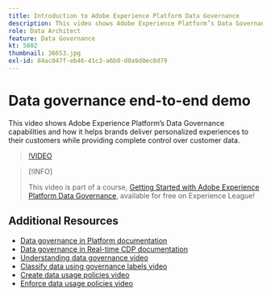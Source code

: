 ```yaml
---
title: Introduction to Adobe Experience Platform Data Governance
description: This video shows Adobe Experience Platform’s Data Governance capabilities and how it helps brands deliver personalized experiences to their customers while providing complete control over customer data.
role: Data Architect
feature: Data Governance
kt: 5802
thumbnail: 36653.jpg
exl-id: 84ac047f-eb46-41c3-a6b0-d0a9d0ec0d79
---
```

# Data governance end-to-end demo

This video shows Adobe Experience Platform’s Data Governance capabilities and how it helps brands deliver personalized experiences to their customers while providing complete control over customer data.

>[!VIDEO](https://video.tv.adobe.com/v/36653?quality=12&learn=on)

>[!INFO]
>
> This video is part of a course, [Getting Started with Adobe Experience Platform Data Governance](https://experienceleague.adobe.com/?recommended=ExperiencePlatform-D-1-2021.1.dgov.gs), available for free on Experience League!

## Additional Resources

* [Data governance in Platform documentation](https://experienceleague.adobe.com/docs/experience-platform/data-governance/home.html)
* [Data governance in Real-time CDP documentation](https://experienceleague.adobe.com/docs/experience-platform/rtcdp/privacy/data-governance-overview.html)
* [Understanding data governance video](understanding-data-governance.md)
* [Classify data using governance labels video](classify-data-using-governance-labels.md)
* [Create data usage policies video](create-data-usage-policies.md)
* [Enforce data usage policies video](enforce-data-usage-policies.md)
